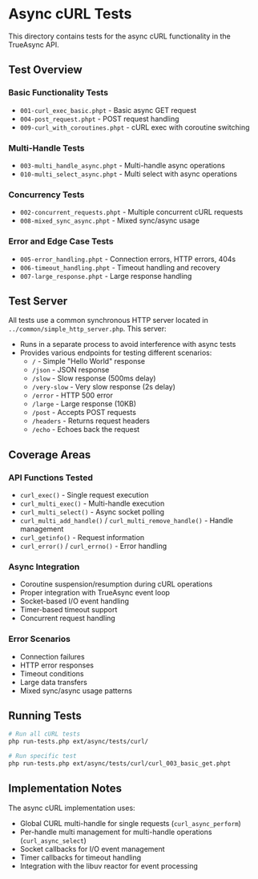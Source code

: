 # Async cURL Tests

This directory contains tests for the async cURL functionality in the TrueAsync API.

## Test Overview

### Basic Functionality Tests
- `001-curl_exec_basic.phpt` - Basic async GET request
- `004-post_request.phpt` - POST request handling
- `009-curl_with_coroutines.phpt` - cURL exec with coroutine switching

### Multi-Handle Tests
- `003-multi_handle_async.phpt` - Multi-handle async operations
- `010-multi_select_async.phpt` - Multi select with async operations

### Concurrency Tests
- `002-concurrent_requests.phpt` - Multiple concurrent cURL requests
- `008-mixed_sync_async.phpt` - Mixed sync/async usage

### Error and Edge Case Tests
- `005-error_handling.phpt` - Connection errors, HTTP errors, 404s
- `006-timeout_handling.phpt` - Timeout handling and recovery
- `007-large_response.phpt` - Large response handling

## Test Server

All tests use a common synchronous HTTP server located in `../common/simple_http_server.php`. This server:

- Runs in a separate process to avoid interference with async tests
- Provides various endpoints for testing different scenarios:
  - `/` - Simple "Hello World" response
  - `/json` - JSON response
  - `/slow` - Slow response (500ms delay)
  - `/very-slow` - Very slow response (2s delay) 
  - `/error` - HTTP 500 error
  - `/large` - Large response (10KB)
  - `/post` - Accepts POST requests
  - `/headers` - Returns request headers
  - `/echo` - Echoes back the request

## Coverage Areas

### API Functions Tested
- `curl_exec()` - Single request execution
- `curl_multi_exec()` - Multi-handle execution
- `curl_multi_select()` - Async socket polling
- `curl_multi_add_handle()` / `curl_multi_remove_handle()` - Handle management
- `curl_getinfo()` - Request information
- `curl_error()` / `curl_errno()` - Error handling

### Async Integration
- Coroutine suspension/resumption during cURL operations
- Proper integration with TrueAsync event loop
- Socket-based I/O event handling
- Timer-based timeout support
- Concurrent request handling

### Error Scenarios
- Connection failures
- HTTP error responses
- Timeout conditions
- Large data transfers
- Mixed sync/async usage patterns

## Running Tests

```bash
# Run all cURL tests
php run-tests.php ext/async/tests/curl/

# Run specific test
php run-tests.php ext/async/tests/curl/curl_003_basic_get.phpt
```

## Implementation Notes

The async cURL implementation uses:
- Global CURL multi-handle for single requests (`curl_async_perform`)
- Per-handle multi management for multi-handle operations (`curl_async_select`)
- Socket callbacks for I/O event management
- Timer callbacks for timeout handling
- Integration with the libuv reactor for event processing